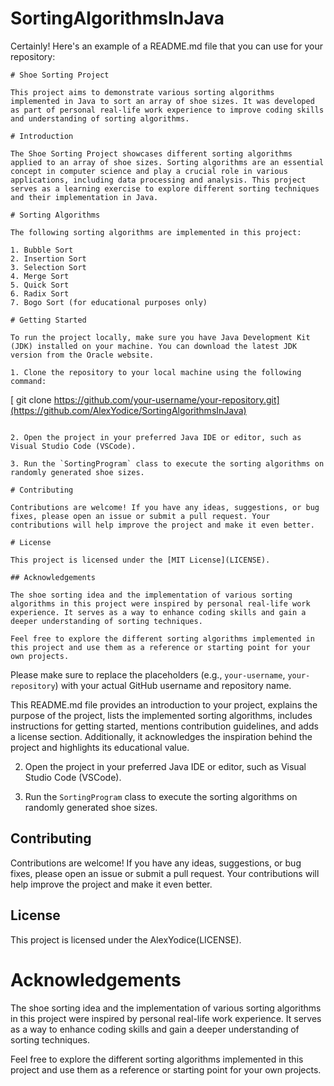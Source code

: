 # SortingAlgorithmsInJava
Certainly! Here's an example of a README.md file that you can use for your repository:

```
# Shoe Sorting Project

This project aims to demonstrate various sorting algorithms implemented in Java to sort an array of shoe sizes. It was developed as part of personal real-life work experience to improve coding skills and understanding of sorting algorithms.

# Introduction

The Shoe Sorting Project showcases different sorting algorithms applied to an array of shoe sizes. Sorting algorithms are an essential concept in computer science and play a crucial role in various applications, including data processing and analysis. This project serves as a learning exercise to explore different sorting techniques and their implementation in Java.

# Sorting Algorithms

The following sorting algorithms are implemented in this project:

1. Bubble Sort
2. Insertion Sort
3. Selection Sort
4. Merge Sort
5. Quick Sort
6. Radix Sort
7. Bogo Sort (for educational purposes only)

# Getting Started

To run the project locally, make sure you have Java Development Kit (JDK) installed on your machine. You can download the latest JDK version from the Oracle website.

1. Clone the repository to your local machine using the following command:
   ```
  [ git clone https://github.com/your-username/your-repository.git](https://github.com/AlexYodice/SortingAlgorithmsInJava)
   ```

2. Open the project in your preferred Java IDE or editor, such as Visual Studio Code (VSCode).

3. Run the `SortingProgram` class to execute the sorting algorithms on randomly generated shoe sizes.

# Contributing

Contributions are welcome! If you have any ideas, suggestions, or bug fixes, please open an issue or submit a pull request. Your contributions will help improve the project and make it even better.

# License

This project is licensed under the [MIT License](LICENSE).

## Acknowledgements

The shoe sorting idea and the implementation of various sorting algorithms in this project were inspired by personal real-life work experience. It serves as a way to enhance coding skills and gain a deeper understanding of sorting techniques.

Feel free to explore the different sorting algorithms implemented in this project and use them as a reference or starting point for your own projects.

```

Please make sure to replace the placeholders (e.g., `your-username`, `your-repository`) with your actual GitHub username and repository name.

This README.md file provides an introduction to your project, explains the purpose of the project, lists the implemented sorting algorithms, 
includes instructions for getting started, mentions contribution guidelines, and adds a license section. Additionally, it acknowledges the inspiration behind the project and highlights its educational value.


2. Open the project in your preferred Java IDE or editor, such as Visual Studio Code (VSCode).

3. Run the `SortingProgram` class to execute the sorting algorithms on randomly generated shoe sizes.

## Contributing

Contributions are welcome! If you have any ideas, suggestions, or bug fixes, please open an issue or submit a pull request. Your contributions will help improve the project and make it even better.

## License

This project is licensed under the AlexYodice(LICENSE).

# Acknowledgements

The shoe sorting idea and the implementation of various sorting algorithms in this project were inspired by personal real-life work experience. It serves as a way to enhance coding skills and gain a deeper understanding of sorting techniques.

Feel free to explore the different sorting algorithms implemented in this project and use them as a reference or starting point for your own projects.


